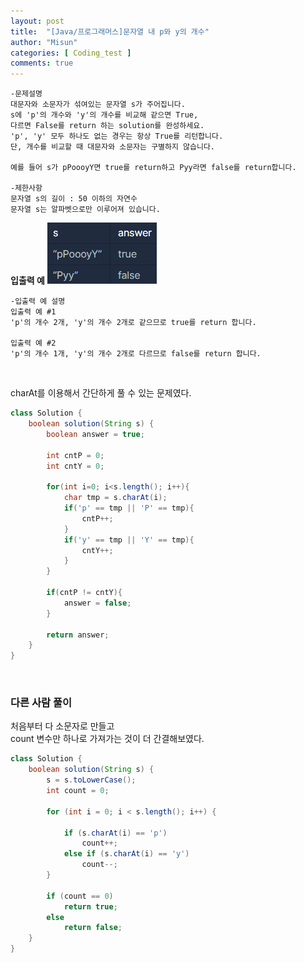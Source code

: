 ```yaml
---
layout: post
title:  "[Java/프로그래머스]문자열 내 p와 y의 개수"
author: "Misun"
categories: [ Coding_test ]
comments: true
---
```

```
-문제설명
대문자와 소문자가 섞여있는 문자열 s가 주어집니다. 
s에 'p'의 개수와 'y'의 개수를 비교해 같으면 True, 
다르면 False를 return 하는 solution를 완성하세요. 
'p', 'y' 모두 하나도 없는 경우는 항상 True를 리턴합니다. 
단, 개수를 비교할 때 대문자와 소문자는 구별하지 않습니다.

예를 들어 s가 pPoooyY면 true를 return하고 Pyy라면 false를 return합니다.

-제한사항
문자열 s의 길이 : 50 이하의 자연수
문자열 s는 알파벳으로만 이루어져 있습니다.
```
<b>입출력 예</b>
![Image with caption](../img/Coding/27.png "output")
<br />

```
-입출력 예 설명
입출력 예 #1
'p'의 개수 2개, 'y'의 개수 2개로 같으므로 true를 return 합니다.

입출력 예 #2
'p'의 개수 1개, 'y'의 개수 2개로 다르므로 false를 return 합니다.
```
<br />

charAt를 이용해서 간단하게 풀 수 있는 문제였다.<br />

```java
class Solution {
    boolean solution(String s) {
        boolean answer = true;

        int cntP = 0;
        int cntY = 0;
        
        for(int i=0; i<s.length(); i++){
            char tmp = s.charAt(i);
            if('p' == tmp || 'P' == tmp){
                cntP++;
            }
            if('y' == tmp || 'Y' == tmp){
                cntY++;
            }
        }
        
        if(cntP != cntY){
            answer = false;
        }

        return answer;
    }
}
```
<br />

### 다른 사람 풀이
처음부터 다 소문자로 만들고<br />
count 변수만 하나로 가져가는 것이 더 간결해보였다.
```java
class Solution {
    boolean solution(String s) {
        s = s.toLowerCase();
        int count = 0;

        for (int i = 0; i < s.length(); i++) {

            if (s.charAt(i) == 'p')
                count++;
            else if (s.charAt(i) == 'y')
                count--;
        }

        if (count == 0)
            return true;
        else
            return false;
    }
}
```